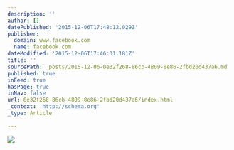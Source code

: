 ```yaml
---
description: ''
author: []
datePublished: '2015-12-06T17:48:12.029Z'
publisher:
  domain: www.facebook.com
  name: facebook.com
dateModified: '2015-12-06T17:46:31.181Z'
title: ''
sourcePath: _posts/2015-12-06-0e32f268-86cb-4809-8e86-2fbd20d437a6.md
published: true
inFeed: true
hasPage: true
inNav: false
url: 0e32f268-86cb-4809-8e86-2fbd20d437a6/index.html
_context: 'http://schema.org'
_type: Article

---
```

![](https://scontent-arn2-1.xx.fbcdn.net/hphotos-xfa1/v/t1.0-9/12096449_823320281120379_2222647626436310747_n.jpg?oh=641aed1f9d6ea6ec9aa1c5f683b36c8f&oe=571D1F0C)